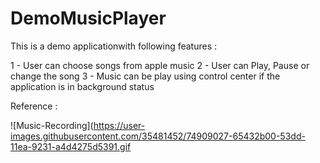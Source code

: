 # DemoMusicPlayer

This is a demo applicationwith following features :

1 -  User can choose songs from apple music 
2 - User can Play, Pause or change the song 
3 - Music can be play using control center if the application is in background status


Reference : 

![Music-Recording](https://user-images.githubusercontent.com/35481452/74909027-65432b00-53dd-11ea-9231-a4d4275d5391.gif
